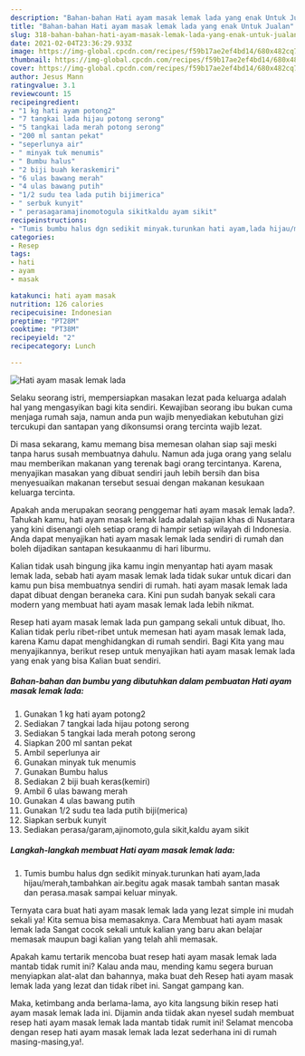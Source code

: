 ```yaml
---
description: "Bahan-bahan Hati ayam masak lemak lada yang enak Untuk Jualan"
title: "Bahan-bahan Hati ayam masak lemak lada yang enak Untuk Jualan"
slug: 318-bahan-bahan-hati-ayam-masak-lemak-lada-yang-enak-untuk-jualan
date: 2021-02-04T23:36:29.933Z
image: https://img-global.cpcdn.com/recipes/f59b17ae2ef4bd14/680x482cq70/hati-ayam-masak-lemak-lada-foto-resep-utama.jpg
thumbnail: https://img-global.cpcdn.com/recipes/f59b17ae2ef4bd14/680x482cq70/hati-ayam-masak-lemak-lada-foto-resep-utama.jpg
cover: https://img-global.cpcdn.com/recipes/f59b17ae2ef4bd14/680x482cq70/hati-ayam-masak-lemak-lada-foto-resep-utama.jpg
author: Jesus Mann
ratingvalue: 3.1
reviewcount: 15
recipeingredient:
- "1 kg hati ayam potong2"
- "7 tangkai lada hijau potong serong"
- "5 tangkai lada merah potong serong"
- "200 ml santan pekat"
- "seperlunya air"
- " minyak tuk menumis"
- " Bumbu halus"
- "2 biji buah keraskemiri"
- "6 ulas bawang merah"
- "4 ulas bawang putih"
- "1/2 sudu tea lada putih bijimerica"
- " serbuk kunyit"
- " perasagaramajinomotogula sikitkaldu ayam sikit"
recipeinstructions:
- "Tumis bumbu halus dgn sedikit minyak.turunkan hati ayam,lada hijau/merah,tambahkan air.begitu agak masak tambah santan masak dan perasa.masak sampai keluar minyak."
categories:
- Resep
tags:
- hati
- ayam
- masak

katakunci: hati ayam masak 
nutrition: 126 calories
recipecuisine: Indonesian
preptime: "PT28M"
cooktime: "PT38M"
recipeyield: "2"
recipecategory: Lunch

---
```



![Hati ayam masak lemak lada](https://img-global.cpcdn.com/recipes/f59b17ae2ef4bd14/680x482cq70/hati-ayam-masak-lemak-lada-foto-resep-utama.jpg)

Selaku seorang istri, mempersiapkan masakan lezat pada keluarga adalah hal yang mengasyikan bagi kita sendiri. Kewajiban seorang ibu bukan cuma menjaga rumah saja, namun anda pun wajib menyediakan kebutuhan gizi tercukupi dan santapan yang dikonsumsi orang tercinta wajib lezat.

Di masa  sekarang, kamu memang bisa memesan olahan siap saji meski tanpa harus susah membuatnya dahulu. Namun ada juga orang yang selalu mau memberikan makanan yang terenak bagi orang tercintanya. Karena, menyajikan masakan yang dibuat sendiri jauh lebih bersih dan bisa menyesuaikan makanan tersebut sesuai dengan makanan kesukaan keluarga tercinta. 



Apakah anda merupakan seorang penggemar hati ayam masak lemak lada?. Tahukah kamu, hati ayam masak lemak lada adalah sajian khas di Nusantara yang kini disenangi oleh setiap orang di hampir setiap wilayah di Indonesia. Anda dapat menyajikan hati ayam masak lemak lada sendiri di rumah dan boleh dijadikan santapan kesukaanmu di hari liburmu.

Kalian tidak usah bingung jika kamu ingin menyantap hati ayam masak lemak lada, sebab hati ayam masak lemak lada tidak sukar untuk dicari dan kamu pun bisa membuatnya sendiri di rumah. hati ayam masak lemak lada dapat dibuat dengan beraneka cara. Kini pun sudah banyak sekali cara modern yang membuat hati ayam masak lemak lada lebih nikmat.

Resep hati ayam masak lemak lada pun gampang sekali untuk dibuat, lho. Kalian tidak perlu ribet-ribet untuk memesan hati ayam masak lemak lada, karena Kamu dapat menghidangkan di rumah sendiri. Bagi Kita yang mau menyajikannya, berikut resep untuk menyajikan hati ayam masak lemak lada yang enak yang bisa Kalian buat sendiri.

<!--inarticleads1-->

##### Bahan-bahan dan bumbu yang dibutuhkan dalam pembuatan Hati ayam masak lemak lada:

1. Gunakan 1 kg hati ayam potong2
1. Sediakan 7 tangkai lada hijau potong serong
1. Sediakan 5 tangkai lada merah potong serong
1. Siapkan 200 ml santan pekat
1. Ambil seperlunya air
1. Gunakan  minyak tuk menumis
1. Gunakan  Bumbu halus
1. Sediakan 2 biji buah keras(kemiri)
1. Ambil 6 ulas bawang merah
1. Gunakan 4 ulas bawang putih
1. Gunakan 1/2 sudu tea lada putih biji(merica)
1. Siapkan  serbuk kunyit
1. Sediakan  perasa/garam,ajinomoto,gula sikit,kaldu ayam sikit




<!--inarticleads2-->

##### Langkah-langkah membuat Hati ayam masak lemak lada:

1. Tumis bumbu halus dgn sedikit minyak.turunkan hati ayam,lada hijau/merah,tambahkan air.begitu agak masak tambah santan masak dan perasa.masak sampai keluar minyak.




Ternyata cara buat hati ayam masak lemak lada yang lezat simple ini mudah sekali ya! Kita semua bisa memasaknya. Cara Membuat hati ayam masak lemak lada Sangat cocok sekali untuk kalian yang baru akan belajar memasak maupun bagi kalian yang telah ahli memasak.

Apakah kamu tertarik mencoba buat resep hati ayam masak lemak lada mantab tidak rumit ini? Kalau anda mau, mending kamu segera buruan menyiapkan alat-alat dan bahannya, maka buat deh Resep hati ayam masak lemak lada yang lezat dan tidak ribet ini. Sangat gampang kan. 

Maka, ketimbang anda berlama-lama, ayo kita langsung bikin resep hati ayam masak lemak lada ini. Dijamin anda tiidak akan nyesel sudah membuat resep hati ayam masak lemak lada mantab tidak rumit ini! Selamat mencoba dengan resep hati ayam masak lemak lada lezat sederhana ini di rumah masing-masing,ya!.

